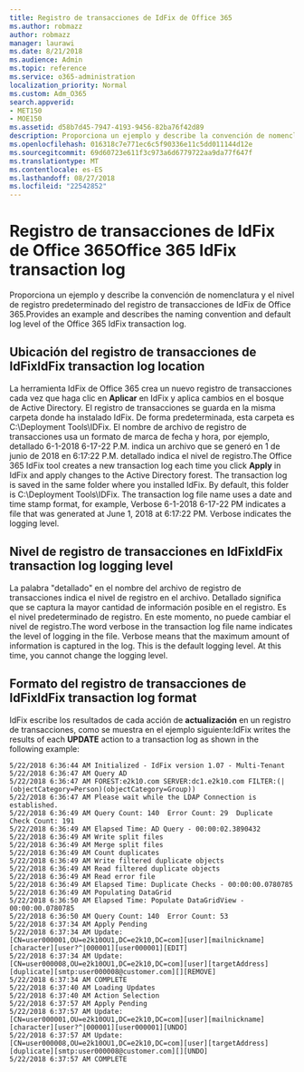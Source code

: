 ```yaml
---
title: Registro de transacciones de IdFix de Office 365
ms.author: robmazz
author: robmazz
manager: laurawi
ms.date: 8/21/2018
ms.audience: Admin
ms.topic: reference
ms.service: o365-administration
localization_priority: Normal
ms.custom: Adm_O365
search.appverid:
- MET150
- MOE150
ms.assetid: d58b7d45-7947-4193-9456-82ba76f42d89
description: Proporciona un ejemplo y describe la convención de nomenclatura y el nivel de registro predeterminado del registro de transacciones de IdFix de Office 365.
ms.openlocfilehash: 016318c7e771ec6c5f90336e11c5dd011144d12e
ms.sourcegitcommit: 69d60723e611f3c973a6d6779722aa9da77f647f
ms.translationtype: MT
ms.contentlocale: es-ES
ms.lasthandoff: 08/27/2018
ms.locfileid: "22542852"
---
```

# <a name="office-365-idfix-transaction-log"></a><span data-ttu-id="d84ec-103">Registro de transacciones de IdFix de Office 365</span><span class="sxs-lookup"><span data-stu-id="d84ec-103">Office 365 IdFix transaction log</span></span>

<span data-ttu-id="d84ec-104">Proporciona un ejemplo y describe la convención de nomenclatura y el nivel de registro predeterminado del registro de transacciones de IdFix de Office 365.</span><span class="sxs-lookup"><span data-stu-id="d84ec-104">Provides an example and describes the naming convention and default log level of the Office 365 IdFix transaction log.</span></span>
  
## <a name="idfix-transaction-log-location"></a><span data-ttu-id="d84ec-105">Ubicación del registro de transacciones de IdFix</span><span class="sxs-lookup"><span data-stu-id="d84ec-105">IdFix transaction log location</span></span>

<span data-ttu-id="d84ec-p101">La herramienta IdFix de Office 365 crea un nuevo registro de transacciones cada vez que haga clic en **Aplicar** en IdFix y aplica cambios en el bosque de Active Directory. El registro de transacciones se guarda en la misma carpeta donde ha instalado IdFix. De forma predeterminada, esta carpeta es C:\Deployment Tools\IDFix. El nombre de archivo de registro de transacciones usa un formato de marca de fecha y hora, por ejemplo, detallado 6-1-2018 6-17-22 P.M. indica un archivo que se generó en 1 de junio de 2018 en 6:17:22 P.M. detallado indica el nivel de registro.</span><span class="sxs-lookup"><span data-stu-id="d84ec-p101">The Office 365 IdFix tool creates a new transaction log each time you click **Apply** in IdFix and apply changes to the Active Directory forest. The transaction log is saved in the same folder where you installed IdFix. By default, this folder is C:\Deployment Tools\IDFix. The transaction log file name uses a date and time stamp format, for example, Verbose 6-1-2018 6-17-22 PM indicates a file that was generated at June 1, 2018 at 6:17:22 PM. Verbose indicates the logging level.</span></span> 
  
## <a name="idfix-transaction-log-logging-level"></a><span data-ttu-id="d84ec-111">Nivel de registro de transacciones en IdFix</span><span class="sxs-lookup"><span data-stu-id="d84ec-111">IdFix transaction log logging level</span></span>

<span data-ttu-id="d84ec-p102">La palabra "detallado" en el nombre del archivo de registro de transacciones indica el nivel de registro en el archivo. Detallado significa que se captura la mayor cantidad de información posible en el registro. Es el nivel predeterminado de registro. En este momento, no puede cambiar el nivel de registro.</span><span class="sxs-lookup"><span data-stu-id="d84ec-p102">The word verbose in the transaction log file name indicates the level of logging in the file. Verbose means that the maximum amount of information is captured in the log. This is the default logging level. At this time, you cannot change the logging level.</span></span>
  
## <a name="idfix-transaction-log-format"></a><span data-ttu-id="d84ec-116">Formato del registro de transacciones de IdFix</span><span class="sxs-lookup"><span data-stu-id="d84ec-116">IdFix transaction log format</span></span>

<span data-ttu-id="d84ec-117">IdFix escribe los resultados de cada acción de **actualización** en un registro de transacciones, como se muestra en el ejemplo siguiente:</span><span class="sxs-lookup"><span data-stu-id="d84ec-117">IdFix writes the results of each **UPDATE** action to a transaction log as shown in the following example:</span></span>
  
```
5/22/2018 6:36:44 AM Initialized - IdFix version 1.07 - Multi-Tenant
5/22/2018 6:36:47 AM Query AD
5/22/2018 6:36:47 AM FOREST:e2k10.com SERVER:dc1.e2k10.com FILTER:(|(objectCategory=Person)(objectCategory=Group))
5/22/2018 6:36:47 AM Please wait while the LDAP Connection is established.
5/22/2018 6:36:49 AM Query Count: 140  Error Count: 29  Duplicate Check Count: 191
5/22/2018 6:36:49 AM Elapsed Time: AD Query - 00:00:02.3890432
5/22/2018 6:36:49 AM Write split files
5/22/2018 6:36:49 AM Merge split files
5/22/2018 6:36:49 AM Count duplicates
5/22/2018 6:36:49 AM Write filtered duplicate objects
5/22/2018 6:36:49 AM Read filtered duplicate objects
5/22/2018 6:36:49 AM Read error file
5/22/2018 6:36:49 AM Elapsed Time: Duplicate Checks - 00:00:00.0780785
5/22/2018 6:36:49 AM Populating DataGrid
5/22/2018 6:36:50 AM Elapsed Time: Populate DataGridView - 00:00:00.0780785
5/22/2018 6:36:50 AM Query Count: 140  Error Count: 53
5/22/2018 6:37:34 AM Apply Pending
5/22/2018 6:37:34 AM Update: [CN=user000001,OU=e2k10OU1,DC=e2k10,DC=com][user][mailnickname][character][user?^|000001][user000001][EDIT]
5/22/2018 6:37:34 AM Update: [CN=user000008,OU=e2k10OU1,DC=e2k10,DC=com][user][targetAddress][duplicate][smtp:user000008@customer.com][][REMOVE]
5/22/2018 6:37:34 AM COMPLETE
5/22/2018 6:37:40 AM Loading Updates
5/22/2018 6:37:40 AM Action Selection
5/22/2018 6:37:57 AM Apply Pending
5/22/2018 6:37:57 AM Update: [CN=user000001,OU=e2k10OU1,DC=e2k10,DC=com][user][mailnickname][character][user?^|000001][user000001][UNDO]
5/22/2018 6:37:57 AM Update: [CN=user000008,OU=e2k10OU1,DC=e2k10,DC=com][user][targetAddress][duplicate][smtp:user000008@customer.com][][UNDO]
5/22/2018 6:37:57 AM COMPLETE

```